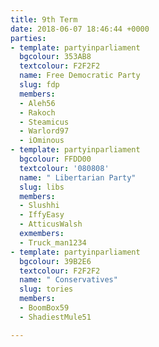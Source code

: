 ```yaml
---
title: 9th Term
date: 2018-06-07 18:46:44 +0000
parties:
- template: partyinparliament
  bgcolour: 353AB8
  textcolour: F2F2F2
  name: Free Democratic Party
  slug: fdp
  members:
  - Aleh56
  - Rakoch
  - Steamicus
  - Warlord97
  - iOminous
- template: partyinparliament
  bgcolour: FFDD00
  textcolour: '080808'
  name: " Libertarian Party"
  slug: libs
  members:
  - Slushhi
  - IffyEasy
  - AtticusWalsh
  exmembers:
  - Truck_man1234
- template: partyinparliament
  bgcolour: 39B2E6
  textcolour: F2F2F2
  name: " Conservatives"
  slug: tories
  members:
  - BoomBox59
  - ShadiestMule51

---
```

